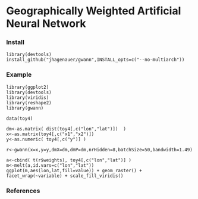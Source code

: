 # Geographically Weighted Artificial Neural Network

### Install

    library(devtools)
    install_github("jhagenauer/gwann",INSTALL_opts=c("--no-multiarch"))
    
### Example

    library(ggplot2)
    library(devtools)
    library(viridis)
    library(reshape2)
    library(gwann)

    data(toy4)

    dm<-as.matrix( dist(toy4[,c("lon","lat")])  )
    x<-as.matrix(toy4[,c("x1","x2")])
    y<-as.numeric( toy4[,c("y")] )

    r<-gwann(x=x,y=y,dmX=dm,dmP=dm,nrHidden=8,batchSize=50,bandwidth=1.49)

    a<-cbind( t(r$weights), toy4[,c("lon","lat")] )
    m<-melt(a,id.vars=c("lon","lat"))
    ggplot(m,aes(lon,lat,fill=value)) + geom_raster() + facet_wrap(~variable) + scale_fill_viridis()

### References
